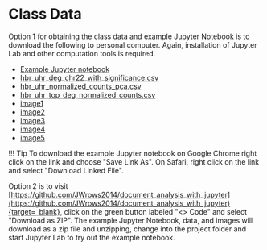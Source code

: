 # Class Data

Option 1 for obtaining the class data and example Jupyter Notebook is to download the following to personal computer. Again, installation of Jupyter Lab and other computation tools is required.

* [Example Jupyter notebook](../data/example.ipynb)
* [hbr_uhr_deg_chr22_with_significance.csv](../data/hbr_uhr_deg_chr22_with_significance.csv)
* [hbr_uhr_normalized_counts_pca.csv](../data/hbr_uhr_normalized_counts_pca.csv)
* [hbr_uhr_top_deg_normalized_counts.csv](../data/hbr_uhr_top_deg_normalized_counts.csv)
* [image1](../images/jupyter_1.png)
* [image2](../images/jupyter_2.png)
* [image3](../images/jupyter_3.png)
* [image4](../images/jupyter_4.png)
* [image5](../images/jupyter_5.png)

!!! Tip
    To download the example Jupyter notebook on Google Chrome right click on the link and choose "Save Link As". On Safari, right click on the link and select "Download Linked File".

Option 2 is to visit [https://github.com/JWrows2014/document_analysis_with_jupyter](https://github.com/JWrows2014/document_analysis_with_jupyter){target=_blank}, click on the green button labeled "<> Code" and select "Download as ZIP". The example Jupyter Notebook, data, and images will download as a zip file and unzipping, change into the project folder and start Jupyter Lab to try out the example notebook.